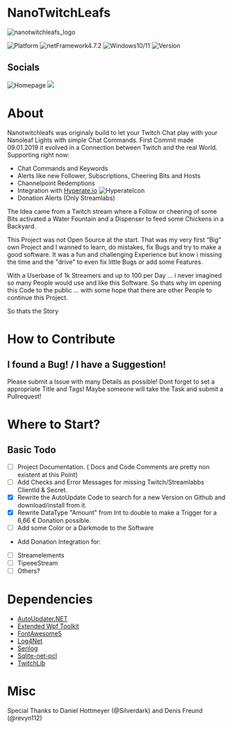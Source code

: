 # NanoTwitchLeafs
![nanotwitchleafs_logo](https://user-images.githubusercontent.com/16882079/214092102-4447d44f-807b-4bbb-a85c-2d295643ee6b.png)

![Platform](https://img.shields.io/badge/Platform-.NET-blueviolet)
![netFramework4.7.2](https://img.shields.io/badge/.NET%20Framework-4.7.2-blueviolet)
![Windows10/11](https://img.shields.io/badge/Windows-10%2F11-blueviolet)
![Version](https://img.shields.io/badge/Current%20Version-2.9.9-blueviolet)

## Socials
![Homepage](https://img.shields.io/badge/Web-www.nanotwitchleafs.de-blueviolet)
<a href="https://discord.gg/w92xZKd"><img src="https://img.shields.io/discord/230485530691895296?color=blueviolet&style=plastic"></a>


# About

Nanotwitchleafs was originaly build to let your Twitch Chat play with your Nanoleaf Lights with simple Chat Commands.
First Commit made 09.01.2019 it evolved in a Connection between Twitch and the real World.
Supporting right now:
- Chat Commands and Keywords
- Alerts like new Follower, Subscriptions, Cheering Bits and Hosts
- Channelpoint Redemptions
- Integration with [Hyperate.io](https://www.hyperate.io/) ![HyperateIcon](https://assets.website-files.com/60fab9af722573947d71e73b/619cbce54830e07b08f3fcce_HypeRate_Logo_32.png)
- Donation Alerts (Only Streamlabs)

The Idea came from a Twitch stream where a Follow or cheering of some Bits activated a Water Fountain
and a Dispenser to feed some Chickens in a Backyard.

This Project was not Open Source at the start.
That was my very first “Big” own Project and I wanned to learn, do mistakes, fix Bugs and try to make a good software.
It was a fun and challenging Experience but know i missing the time and the "drive" to even fix little Bugs or add some Features.

With a Userbase of 1k Streamers and up to 100 per Day ... i never imagined so many People would use and like this Software.
So thats why im opening this Code to the public ... with some hope that there are other People to continue this Project.

So thats the Story

# How to Contribute

## I found a Bug! / I have a Suggestion!
Please submit a Issue with many Details as possible!
Dont forget to set a appropriate Title and Tags!
Maybe someone will take the Task and submit a Pullrequest!

# Where to Start?
## Basic Todo

- [ ] Project Documentation. ( Docs and Code Comments are pretty non existent at this Point)
- [ ] Add Checks and Error Messages for missing Twitch/Streamlabbs ClientId & Secret.
- [x] Rewrite the AutoUpdate Code to search for a new Version on Github and download/install from it.
- [x] Rewrite DataType "Amount" from Int to double to make a Trigger for a 6,66 € Donation possible.
- [ ] Add some Color or a Darkmode to the Software
- Add Donation Integration for:
- [ ] Streamelements
- [ ] TipeeeStream
- [ ] Others?

# Dependencies

- [AutoUpdater.NET](https://github.com/ravibpatel/AutoUpdater.NET)
- [Extended Wpf Toolkit](https://github.com/xceedsoftware/wpftoolkit)
- [FontAwesome5](https://github.com/MartinTopfstedt/FontAwesome5)
- [Log4Net](https://logging.apache.org/log4net/)
- [Serilog](https://serilog.net/)
- [Sqlite-net-pcl](https://github.com/praeclarum/sqlite-net)
- [TwitchLib](https://github.com/TwitchLib/TwitchLib)


# Misc

Special Thanks to Daniel Hottmeyer (@Silverdark) and Denis Freund (@revyn112)
